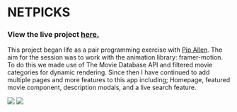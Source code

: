 # NETPICKS

### View the live project [here.](https://daniellee86.github.io/react_movieDiscoverReviewApp/)

This project began life as a pair programming exercise with [Pip Allen](https://github.com/pippa789). The aim for the session was to work with the animation library: framer-motion. To do this we made use of The Movie Database API and filtered movie categories for dynamic rendering. Since then I have continued to add multiple pages and more features to this app including; Homepage, featured movie component, description modals, and a live search feature.

   <img src="https://github.com/daniellee86/react_movieDiscoverReviewApp/blob/main/images/daniellee86.github.io.png"/>
   <img src="https://github.com/daniellee86/react_movieDiscoverReviewApp/blob/main/images/daniellee86.github.io.png_(1)"/>
